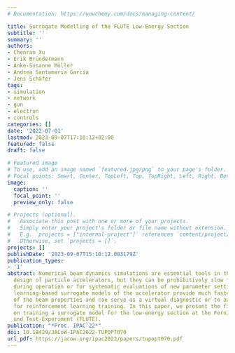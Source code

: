 ```yaml
---
# Documentation: https://wowchemy.com/docs/managing-content/

title: Surrogate Modelling of the FLUTE Low-Energy Section
subtitle: ''
summary: ''
authors:
- Chenran Xu
- Erik Bründermann
- Anke-Susanne Müller
- Andrea Santamaria Garcia
- Jens Schäfer
tags:
- simulation
- network
- gun
- electron
- controls
categories: []
date: '2022-07-01'
lastmod: 2023-09-07T17:10:12+02:00
featured: false
draft: false

# Featured image
# To use, add an image named `featured.jpg/png` to your page's folder.
# Focal points: Smart, Center, TopLeft, Top, TopRight, Left, Right, BottomLeft, Bottom, BottomRight.
image:
  caption: ''
  focal_point: ''
  preview_only: false

# Projects (optional).
#   Associate this post with one or more of your projects.
#   Simply enter your project's folder or file name without extension.
#   E.g. `projects = ["internal-project"]` references `content/project/deep-learning/index.md`.
#   Otherwise, set `projects = []`.
projects: []
publishDate: '2023-09-07T15:10:12.003179Z'
publication_types:
- '1'
abstract: Numerical beam dynamics simulations are essential tools in the study and
  design of particle accelerators, but they can be prohibitively slow for online prediction
  during operation or for systematic evaluations of new parameter settings. Machine
  learning-based surrogate models of the accelerator provide much faster predictions
  of the beam properties and can serve as a virtual diagnostic or to augment data
  for reinforcement learning training. In this paper, we present the first results
  on training a surrogate model for the low-energy section at the Ferninfrarot Linac-
  und Test-Experiment (FLUTE).
publication: "*Proc. IPAC'22*"
doi: 10.18429/JACoW-IPAC2022-TUPOPT070
url_pdf: https://jacow.org/ipac2022/papers/tupopt070.pdf
---
```

